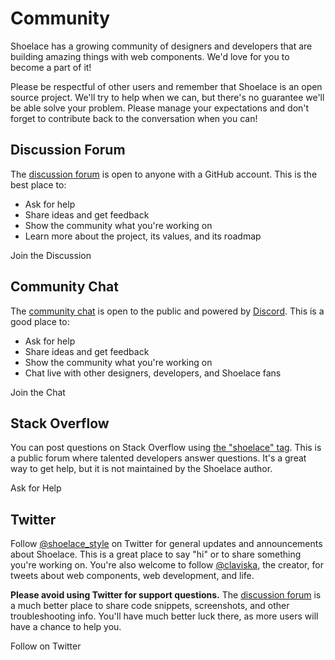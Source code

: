 # Community

Shoelace has a growing community of designers and developers that are building amazing things with web components. We'd love for you to become a part of it!

Please be respectful of other users and remember that Shoelace is an open source project. We'll try to help when we can, but there's no guarantee we'll be able solve your problem. Please manage your expectations and don't forget to contribute back to the conversation when you can!

## Discussion Forum

The [discussion forum](https://github.com/shoelace-style/shoelace/discussions) is open to anyone with a GitHub account. This is the best place to:

- Ask for help
- Share ideas and get feedback
- Show the community what you're working on
- Learn more about the project, its values, and its roadmap

<onex-button variant="primary" href="https://github.com/shoelace-style/shoelace/discussions" target="_blank">
  <onex-icon name="github" slot="prefix"></onex-icon>
  Join the Discussion
</onex-button>

## Community Chat

The [community chat](https://discord.gg/mg8f26C) is open to the public and powered by [Discord](https://discord.com/). This is a good place to:

- Ask for help
- Share ideas and get feedback
- Show the community what you're working on
- Chat live with other designers, developers, and Shoelace fans

<onex-button variant="primary" href="https://discord.gg/mg8f26C" target="_blank">
  <onex-icon name="discord" slot="prefix"></onex-icon>
  Join the Chat
</onex-button>

## Stack Overflow

You can post questions on Stack Overflow using [the "shoelace" tag](https://stackoverflow.com/questions/tagged/shoelace). This is a public forum where talented developers answer questions. It's a great way to get help, but it is not maintained by the Shoelace author.

<onex-button variant="primary" href="https://stackoverflow.com/questions/ask?tags=shoelace" target="_blank">
  <onex-icon name="stack-overflow" slot="prefix"></onex-icon>
  Ask for Help
</onex-button>

## Twitter

Follow [@shoelace_style](https://twitter.com/shoelace_style) on Twitter for general updates and announcements about Shoelace. This is a great place to say "hi" or to share something you're working on. You're also welcome to follow [@claviska](https://twitter.com/claviska), the creator, for tweets about web components, web development, and life.

**Please avoid using Twitter for support questions.** The [discussion forum](https://github.com/shoelace-style/shoelace/discussions) is a much better place to share code snippets, screenshots, and other troubleshooting info. You'll have much better luck there, as more users will have a chance to help you.

<onex-button variant="primary" href="https://twitter.com/shoelace_style" target="_blank">
  <onex-icon name="twitter" slot="prefix"></onex-icon>
  Follow on Twitter
</onex-button>
